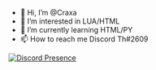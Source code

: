 - 👋 Hi, I’m @Craxa
- 👀 I’m interested in LUA/HTML
- 🌱 I’m currently learning HTML/PY
- 📫 How to reach me Discord Th#2609

[![Discord Presence](https://lanyard.cnrad.dev/api/:696077173517320323)](https://discord.com/users/:696077173517320323)
